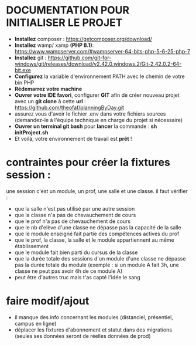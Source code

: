 # DOCUMENTATION POUR INITIALISER LE PROJET
- **Installez** composer : https://getcomposer.org/download/
- **Installez** wamp/ xamp **(PHP 8.1)**: https://www.wampserver.com/#wampserver-64-bits-php-5-6-25-php-7
- **Installez** git : https://github.com/git-for-windows/git/releases/download/v2.42.0.windows.2/Git-2.42.0.2-64-bit.exe
- **Configurez** la variable d'environnement PATH avec le chemin de votre bin PHP
- **Rédemarrez votre machine**
- **Ouvrer votre IDE favori**, configurer **GIT** afin de créer nouveau projet avec un **git clone** à cette **url** : https://github.com/theofaf/planningByDay.git
- assurez vous d'avoir le fichier .env dans votre fichiers sources (demandez-le à l'équipe technique en charge du projet si nécessaire)
- **Ouvrer un terminal git bash** pour **lancer** la commande : **sh initProject.sh**
- Et voilà, votre environnement de travail est **prêt** !

# contraintes pour créer la fixtures session :
une session c'est un module, un prof, une salle et une classe.
il faut vérifier :
- que la salle n'est pas utilisé par une autre session 
- que la classe n'a pas de chevauchement de cours
- que le prof n'a pas de chevauchement de cours
- que le nb d'elève d'une classe ne dépasse pas la capacité de la salle
- que le module enseigné fait partie des compétences actives du prof
- que le prof, la classe, la salle et le module appartiennent au même établissement
- que le module fait bien parti du cursus de la classe
- que la durée totale des sessions d'un module d'une classe ne dépasse pas la durée totale du module
  (exemple : si un module A fait 3h, une classe ne peut pas avoir 4h de ce module A)
- peut être d'autres truc mais t'as capté l'idée le sang

# faire modif/ajout
- il manque des info concernant les modules (distanciel, présentiel, campus en ligne)
- déplacer les fixtures d'abonnement et statut dans des migrations (seules ses données seront de réelles données de prod)
